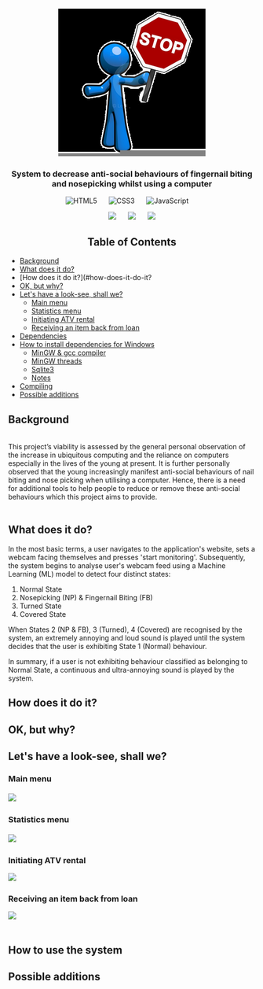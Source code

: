 <div align="center">
 
![](Images/stop_cropped.png)

</div>
<div align="center">

<h3> System to decrease anti-social behaviours of fingernail biting and nosepicking whilst using a computer<br>
 
</div>
 

<div align="center">
 
 ![HTML5](https://img.shields.io/badge/html5-%23E34F26.svg?style=for-the-badge&logo=html5&logoColor=white) &nbsp;&nbsp;&nbsp;&nbsp; ![CSS3](https://img.shields.io/badge/css3-%231572B6.svg?style=for-the-badge&logo=css3&logoColor=white) &nbsp;&nbsp;&nbsp;&nbsp; ![JavaScript](https://img.shields.io/badge/javascript-%23323330.svg?style=for-the-badge&logo=javascript&logoColor=%23F7DF1E) &nbsp;&nbsp;&nbsp;&nbsp; 
 
 ![](https://img.shields.io/badge/machine-learning-blue)  &nbsp;&nbsp;&nbsp;&nbsp;  ![](https://img.shields.io/badge/artificial-intelligence-blue)
 &nbsp;&nbsp;&nbsp;&nbsp; ![](https://img.shields.io/badge/teachable-machine-blue)

 
 </div>
 
 <div align="center">
 
<h2> Table of Contents
</div>

- [Background](#Background)
- [What does it do?](#what-does-it-do)
- [How does it do it?](#how-does-it-do-it?
- [OK, but why?](#ok-but-why)
- [Let's have a look-see, shall we?](#lets-have-a-look-see-shall-we)
   - [Main menu](#main-menu-)
   - [Statistics menu](#statistics-menu-)
   - [Initiating ATV rental](#initiating-atv-rental)
   - [Receiving an item back from loan](#receiving-an-item-back-from-loan)
- [Dependencies](#dependencies)
- [How to install dependencies for Windows](#how-to-install-dependencies-for-windows)
   - [MinGW & gcc compiler](#mingw--gcc-compiler)
   - [MinGW threads](#mingw-threads)
   - [Sqlite3](#sqlite3)
   - [Notes](#notes)
- [Compiling](#compiling)
- [Possible additions](#future-work)

 
 


## Background
<br>
This project’s viability is assessed by the general personal observation of the increase in ubiquitous computing and the reliance on computers especially in the lives of the young at present. It is further personally observed that the young increasingly manifest anti-social behaviours of nail biting and nose picking when utilising a computer. Hence, there is a need for additional tools to help people to reduce or remove these anti-social behaviours which this project aims to provide. 
<br><br>

## What does it do?
In the most basic terms, a user navigates to the application's website, sets a webcam facing themselves and presses 'start monitoring'. Subsequently, the system begins to analyse user's webcam feed using a Machine Learning (ML) model to detect four distinct states:

1) Normal State
2) Nosepicking (NP) & Fingernail Biting (FB)
3) Turned State
4) Covered State

When States 2 (NP & FB), 3 (Turned), 4 (Covered) are recognised by the system, an extremely annoying and loud sound is played until the system decides that the user is exhibiting State 1 (Normal) behaviour. 

In summary, if a user is not exhibiting behaviour classified as belonging to Normal State, a continuous and ultra-annoying sound is played by the system.

## How does it do it?


## OK, but why?


## Let's have a look-see, shall we?

### Main menu<br><br> ![](Images/thors-main-menu.jpg)<br>

### Statistics menu<br><br> ![](Images/thors-stats.jpg)<br>


### Initiating ATV rental<br>
![](Images/thors-init-rental.gif)

### Receiving an item back from loan<br>
![](Images/thors-receive-item.gif)<br><br>

## How to use the system

## Possible additions

